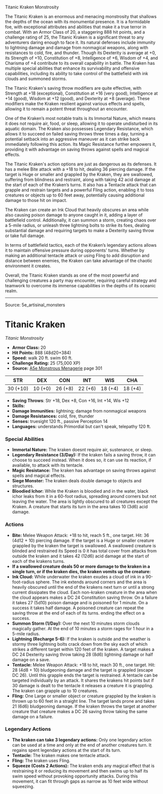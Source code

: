 <MonsterName/>Titanic Kraken</MonsterName>
<CreatureType/>Monstrosity</CreatureType>

<summary>The Titanic Kraken is an enormous and menacing monstrosity that shallows the depths of the ocean with its monumental presence. It is a formidable foe, with exceptional attributes and abilities that make it a true terror in combat. With an Armor Class of 20, a staggering 888 hit points, and a challenge rating of 25, the Titanic Kraken is a significant threat to any adventurers daring enough to face it. Its natural defenses include immunity to lightning damage and damage from nonmagical weapons, along with resistances to cold, fire, and thunder. Though its Dexterity is average at +0, its Strength of +10, Constitution of +8, Intelligence of +6, Wisdom of +4, and Charisma of +4 contribute to its overall capability in battle. The Kraken has multiple special abilities that enhance its survivability and offensive capabilities, including its ability to take control of the battlefield with ink clouds and summoned storms.</summary>

<detail>

The Titanic Kraken's saving throw modifiers are quite effective, with Strength at +18 (exceptional), Constitution at +16 (very good), Intelligence at +14 (good), Wisdom at +12 (good), and Dexterity at +8 (average). These modifiers make the Kraken resilient against various effects and spells, allowing it to remain a potent threat throughout an encounter.

One of the Kraken’s most notable traits is its Immortal Nature, which means it does not require air, food, or sleep, allowing it to operate undisturbed in its aquatic domain. The Kraken also possesses Legendary Resistance, which allows it to succeed on failed saving throws three times a day, turning a potential setback into an aggressive maneuver as it can strike back immediately following this action. Its Magic Resistance further empowers it, providing it with advantage on saving throws against spells and magical effects.

The Titanic Kraken's action options are just as dangerous as its defenses. It has a melee Bite attack with a +18 to hit, dealing 36 piercing damage. If the target is Huge or smaller and grappled by the Kraken, they are swallowed, suffering from blindness and restraint, along with taking 42 acid damage at the start of each of the Kraken’s turns. It also has a Tentacle attack that can grapple and restrain targets and a powerful Fling action, enabling it to toss creatures or objects up to 60 feet away, potentially causing additional damage to those hit on impact.

The Kraken can create an Ink Cloud that heavily obscures an area while also causing poison damage to anyone caught in it, adding a layer of battlefield control. Additionally, it can summon a storm, creating chaos over a 5-mile radius, or unleash three lightning bolts to strike its foes, dealing substantial damage and requiring targets to make a Dexterity saving throw or take full damage.

In terms of battlefield tactics, each of the Kraken’s legendary actions allows it to maintain offensive pressure during opponents' turns. Whether by making an additional tentacle attack or using Fling to add disruption and distance between enemies, the Kraken can take advantage of the chaotic environment it creates.

Overall, the Titanic Kraken stands as one of the most powerful and challenging creatures a party may encounter, requiring careful strategy and teamwork to overcome its immense capabilities in the depths of its oceanic realm.</detail>



---

Source: 5e_artisinal_monsters

# Titanic Kraken

*Titanic* *Monstrosity*

- **Armor Class:** 20
- **Hit Points:** 888 (48d20+384)
- **Speed:** walk 20 ft. swim 60 ft.
- **Challenge Rating:** 25 (75,000 XP)
- **Source:** [A5e Monstrous Menagerie](https://enpublishingrpg.com/products/level-up-monstrous-menagerie-a5e) page 301

| STR | DEX | CON | INT | WIS | CHA |
| --- | --- | --- | --- | --- | --- |
| 30 (+10) | 10 (+0) | 26 (+8) | 22 (+6) | 18 (+4) | 18 (+4) |

- **Saving Throws**: Str +18, Dex +8, Con +16, Int +14, Wis +12
- **Skills:** 
- **Damage Immunities:** lightning; damage from nonmagical weapons
- **Damage Resistances:** cold, fire, thunder
- **Senses:** truesight 120 ft., passive Perception 14
- **Languages:** understands Primordial but can't speak, telepathy 120 ft.

### Special Abilities

- **Immortal Nature:** The kraken doesnt require air, sustenance, or sleep.
- **Legendary Resistance (3/Day):** If the kraken fails a saving throw, it can choose to succeed instead. When it does so, it can use its reaction, if available, to attack with its tentacle.
- **Magic Resistance:** The kraken has advantage on saving throws against spells and magical effects.
- **Siege Monster:** The kraken deals double damage to objects and structures.
- **Bloodied Ichor:** While the Kraken is bloodied and in the water, black ichor leaks from it in a 60-foot radius, spreading around corners but not leaving the water. The area is lightly obscured to all creatures except the Kraken. A creature that starts its turn in the area takes 10 (3d6) acid damage.

### Actions

- **Bite:** Melee Weapon Attack: +18 to hit, reach 5 ft., one target. Hit: 36 (4d12 + 10) piercing damage. If the target is a Huge or smaller creature grappled by the kraken  the target is swallowed. A swallowed creature is blinded and restrained  its Speed is 0  it has total cover from attacks from outside the kraken  and it takes 42 (12d6) acid damage at the start of each of the krakens turns.
- **If a swallowed creature deals 50 or more damage to the kraken in a single turn, or if the kraken dies, the kraken vomits up the creature:** 
- **Ink Cloud:** While underwater  the kraken exudes a cloud of ink in a 90-foot-radius sphere. The ink extends around corners  and the area is heavily obscured until the end of the krakens next turn or until a strong current dissipates the cloud. Each non-kraken creature in the area when the cloud appears makes a DC 24 Constitution saving throw. On a failure  it takes 27 (5d10) poison damage and is poisoned for 1 minute. On a success  it takes half damage. A poisoned creature can repeat the saving throw at the end of each of its turns. ending the effect on a success.
- **Summon Storm (1/Day):** Over the next 10 minutes  storm clouds magically gather. At the end of 10 minutes  a storm rages for 1 hour in a 5-mile radius.
- **Lightning (Recharge 5-6):** If the kraken is outside and the weather is stormy  three lightning bolts crack down from the sky  each of which strikes a different target within 120 feet of the kraken. A target makes a DC 24 Dexterity saving throw  taking 28 (8d6) lightning damage or half damage on a save.
- **Tentacle:** Melee Weapon Attack: +18 to hit, reach 30 ft., one target. Hit: 28 (4d8 + 10) bludgeoning damage  and the target is grappled (escape DC 26). Until this grapple ends  the target is restrained. A tentacle can be targeted individually by an attack. It shares the krakens hit points  but if 30 damage is dealt to the tentacle  it releases a creature it is grappling. The kraken can grapple up to 10 creatures.
- **Fling:** One Large or smaller object or creature grappled by the kraken is thrown up to 60 feet in a straight line. The target lands prone and takes 21 (6d6) bludgeoning damage. If the kraken throws the target at another creature  that creature makes a DC 26 saving throw  taking the same damage on a failure.



### Legendary Actions

- **The kraken can take 3 legendary actions:** Only one legendary action can be used at a time and only at the end of another creatures turn. It regains spent legendary actions at the start of its turn.
- **Tentacle:** The kraken makes one tentacle attack.
- **Fling:** The kraken uses Fling.
- **Squeeze (Costs 2 Actions):** The kraken ends any magical effect that is restraining it or reducing its movement and then swims up to half its swim speed without provoking opportunity attacks. During this movement, it can fit through gaps as narrow as 10 feet wide without squeezing.


